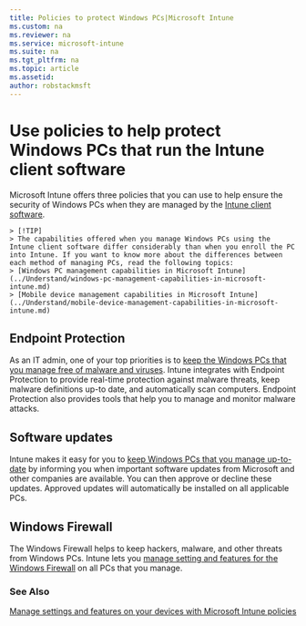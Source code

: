 ```yaml
---
title: Policies to protect Windows PCs|Microsoft Intune
ms.custom: na
ms.reviewer: na
ms.service: microsoft-intune
ms.suite: na
ms.tgt_pltfrm: na
ms.topic: article
ms.assetid: 
author: robstackmsft
---
```

# Use policies to help protect Windows PCs that run the Intune client software

Microsoft Intune offers three policies that you can use to help ensure the security of Windows PCs when they are managed by the [Intune client software](manage-windows-pcs-with-microsoft-intune.md). 

   	> [!TIP]
    > The capabilities offered when you manage Windows PCs using the Intune client software differ considerably than when you enroll the PC into Intune. If you want to know more about the differences between each method of managing PCs, read the following topics:
    > [Windows PC management capabilities in Microsoft Intune](../Understand/windows-pc-management-capabilities-in-microsoft-intune.md)
    > [Mobile device management capabilities in Microsoft Intune](../Understand/mobile-device-management-capabilities-in-microsoft-intune.md)


## Endpoint Protection

As an IT admin, one of your top priorities is to [keep the Windows PCs that you manage free of malware and viruses](pc-endpoint-protection.md). Intune integrates with Endpoint Protection to provide real-time protection against malware threats, keep malware definitions up-to date, and automatically scan computers. Endpoint Protection also provides tools that help you to manage and monitor malware attacks.

## Software updates

Intune makes it easy for you to [keep Windows PCs that you manage up-to-date](pc-software-updates.md) by informing you when important software updates from Microsoft and other companies are available. You can then approve or decline these updates. Approved updates will automatically be installed on all applicable PCs.

## Windows Firewall

The Windows Firewall helps to keep hackers, malware, and other threats from Windows PCs. Intune lets you [manage setting and features for the Windows Firewall](pc-firewall-policies.md) on all PCs that you manage.

### See Also
[Manage settings and features on your devices with Microsoft Intune policies](manage-settings-and-features-on-your-devices-with-microsoft-intune-policies.md)

